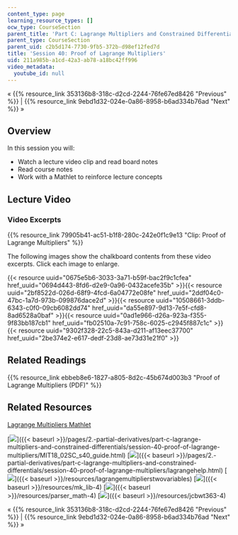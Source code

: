 ```yaml
---
content_type: page
learning_resource_types: []
ocw_type: CourseSection
parent_title: 'Part C: Lagrange Multipliers and Constrained Differentials'
parent_type: CourseSection
parent_uid: c2b5d174-7730-9fb5-372b-d98ef12fed7d
title: 'Session 40: Proof of Lagrange Multipliers'
uid: 211a985b-a1cd-42a3-ab78-a18bc42ff996
video_metadata:
  youtube_id: null
---
```


« {{% resource_link 353136b8-318c-d2cd-2244-76fe67ed8426 "Previous" %}} | {{% resource_link 9ebd1d32-024e-0a86-8958-b6ad334b76ad "Next" %}} »

Overview
--------

In this session you will:

*   Watch a lecture video clip and read board notes
*   Read course notes
*   Work with a Mathlet to reinforce lecture concepts

Lecture Video
-------------

### Video Excerpts

{{% resource_link 79905b41-ac51-b1f8-280c-242e0f1c9e13 "Clip: Proof of Lagrange Multipliers" %}}

The following images show the chalkboard contents from these video excerpts. Click each image to enlarge.

{{< resource uuid="0675e5b6-3033-3a71-b59f-bac2f9c1cfea" href_uuid="0694d443-8fd6-d2e9-0a96-0432acefe35b" >}}{{< resource uuid="2bf8522d-026d-68f9-4fcd-6a04772e08fe" href_uuid="2ddf04c0-47bc-1a7d-973b-099876dace2d" >}}{{< resource uuid="10508661-3ddb-6343-c0f0-09cb6082dd74" href_uuid="da55e897-9d13-7e5f-cfd8-8ad6528a0baf" >}}{{< resource uuid="0ad1e966-d26a-923a-f355-9f83bb187cb1" href_uuid="fb02510a-7c91-758c-6025-c2945f887c1c" >}}  
{{< resource uuid="9302f328-22c5-843a-d211-af13eec37700" href_uuid="2be374e2-e617-dedf-23d8-ae73d31e21f0" >}}

Related Readings
----------------

{{% resource_link ebbeb8e6-1827-a805-8d2c-45b674d003b3 "Proof of Lagrange Multipliers (PDF)" %}}

Related Resources
-----------------

[Lagrange Multipliers Mathlet](./resolveuid/629ef29aaba272aa5fdd5d81a7538309 "Open in a new window.")

[![](/images/trans.gif)]({{< baseurl >}}/pages/2.-partial-derivatives/part-c-lagrange-multipliers-and-constrained-differentials/session-40-proof-of-lagrange-multipliers/MIT18_02SC_s40_guide.html) [![](/images/trans.gif)]({{< baseurl >}}/pages/2.-partial-derivatives/part-c-lagrange-multipliers-and-constrained-differentials/session-40-proof-of-lagrange-multipliers/lagrangehelp.html) [![](/images/trans.gif)]({{< baseurl >}}/resources/lagrangemultiplierstwovariables) [![](/images/trans.gif)]({{< baseurl >}}/resources/mk_lib-4) [![](/images/trans.gif)]({{< baseurl >}}/resources/parser_math-4) [![](/images/trans.gif)]({{< baseurl >}}/resources/jcbwt363-4)

« {{% resource_link 353136b8-318c-d2cd-2244-76fe67ed8426 "Previous" %}} | {{% resource_link 9ebd1d32-024e-0a86-8958-b6ad334b76ad "Next" %}} »